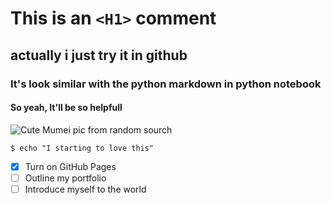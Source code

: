 # This is an `<H1>` comment
## actually i just try it in github
### It's look similar with the python markdown in python notebook
#### So yeah, It'll be so helpfull

![Cute Mumei pic from random sourch](https://ih1.redbubble.net/image.2662908052.3645/raf,360x360,075,t,fafafa:ca443f4786.jpg)

```
$ echo "I starting to love this"
```
- [x] Turn on GitHub Pages
- [ ] Outline my portfolio
- [ ] Introduce myself to the world
